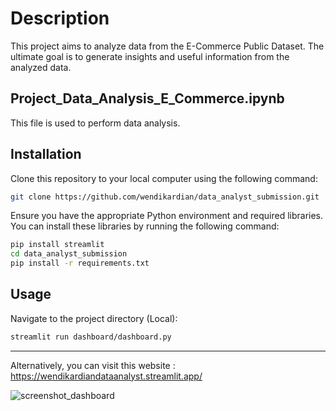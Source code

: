 # Description
This project aims to analyze data from the E-Commerce Public Dataset. The ultimate goal is to generate insights and useful information from the analyzed data.

## Project_Data_Analysis_E_Commerce.ipynb
This file is used to perform data analysis.

## Installation
Clone this repository to your local computer using the following command:

```bash
git clone https://github.com/wendikardian/data_analyst_submission.git
```

Ensure you have the appropriate Python environment and required libraries. You can install these libraries by running the following command:
<br>
```bash
pip install streamlit
cd data_analyst_submission
pip install -r requirements.txt
```

## Usage
Navigate to the project directory (Local):
```bash
streamlit run dashboard/dashboard.py
```
-----

Alternatively, you can visit this website  : https://wendikardiandataanalyst.streamlit.app/

![screenshot_dashboard](https://github.com/wendikardian/data_analyst_submission/assets/69452468/4279ae80-bc97-4bfd-9b9c-662984925254)

